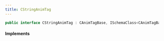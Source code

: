 ```yaml
---
title: CStringAnimTag
---
```


```csharp
public interface CStringAnimTag : CAnimTagBase, ISchemaClass<CAnimTagBase>, ISchemaClass<CStringAnimTag>, ISchemaField, ISchemaClass, INativeHandle
```

#### Implements

